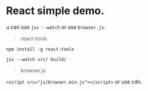 # React simple demo.

u can use `jsx --watch` or use `browser.js`.

>react-tools

`npm install -g react-tools`

`jsx --watch src/ build/`

>browser.js

`<script src="js/browser.min.js"></script>` or use cdn.
